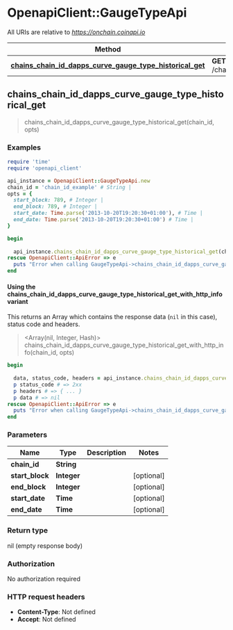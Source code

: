 # OpenapiClient::GaugeTypeApi

All URIs are relative to *https://onchain.coinapi.io*

| Method | HTTP request | Description |
| ------ | ------------ | ----------- |
| [**chains_chain_id_dapps_curve_gauge_type_historical_get**](GaugeTypeApi.md#chains_chain_id_dapps_curve_gauge_type_historical_get) | **GET** /chains/{chain_id}/dapps/curve/gaugeType/historical |  |


## chains_chain_id_dapps_curve_gauge_type_historical_get

> chains_chain_id_dapps_curve_gauge_type_historical_get(chain_id, opts)



### Examples

```ruby
require 'time'
require 'openapi_client'

api_instance = OpenapiClient::GaugeTypeApi.new
chain_id = 'chain_id_example' # String | 
opts = {
  start_block: 789, # Integer | 
  end_block: 789, # Integer | 
  start_date: Time.parse('2013-10-20T19:20:30+01:00'), # Time | 
  end_date: Time.parse('2013-10-20T19:20:30+01:00') # Time | 
}

begin
  
  api_instance.chains_chain_id_dapps_curve_gauge_type_historical_get(chain_id, opts)
rescue OpenapiClient::ApiError => e
  puts "Error when calling GaugeTypeApi->chains_chain_id_dapps_curve_gauge_type_historical_get: #{e}"
end
```

#### Using the chains_chain_id_dapps_curve_gauge_type_historical_get_with_http_info variant

This returns an Array which contains the response data (`nil` in this case), status code and headers.

> <Array(nil, Integer, Hash)> chains_chain_id_dapps_curve_gauge_type_historical_get_with_http_info(chain_id, opts)

```ruby
begin
  
  data, status_code, headers = api_instance.chains_chain_id_dapps_curve_gauge_type_historical_get_with_http_info(chain_id, opts)
  p status_code # => 2xx
  p headers # => { ... }
  p data # => nil
rescue OpenapiClient::ApiError => e
  puts "Error when calling GaugeTypeApi->chains_chain_id_dapps_curve_gauge_type_historical_get_with_http_info: #{e}"
end
```

### Parameters

| Name | Type | Description | Notes |
| ---- | ---- | ----------- | ----- |
| **chain_id** | **String** |  |  |
| **start_block** | **Integer** |  | [optional] |
| **end_block** | **Integer** |  | [optional] |
| **start_date** | **Time** |  | [optional] |
| **end_date** | **Time** |  | [optional] |

### Return type

nil (empty response body)

### Authorization

No authorization required

### HTTP request headers

- **Content-Type**: Not defined
- **Accept**: Not defined

